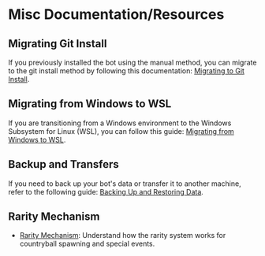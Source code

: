 # Misc Documentation/Resources

## Migrating Git Install
If you previously installed the bot using the manual method, you can migrate to the git install method by following this documentation: [Migrating to Git Install](migrating-git-install.md).

## Migrating from Windows to WSL
If you are transitioning from a Windows environment to the Windows Subsystem for Linux (WSL), you can follow this guide: [Migrating from Windows to WSL](migrating-windows-wsl.md).

## Backup and Transfers
If you need to back up your bot's data or transfer it to another machine, refer to the following guide: [Backing Up and Restoring Data](backup-and-transfers.md).

## Rarity Mechanism

- [Rarity Mechanism](rarity-mechanism.md): Understand how the rarity system works for countryball spawning and special events.
